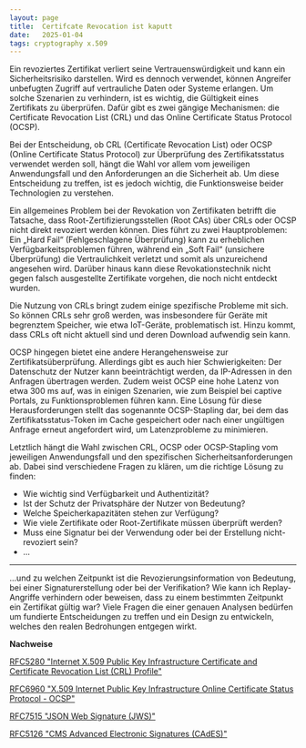 ```yaml
---
layout: page
title:  Certifcate Revocation ist kaputt
date:   2025-01-04
tags: cryptography x.509
---
```


Ein revoziertes Zertifikat verliert seine Vertrauenswürdigkeit und kann ein Sicherheitsrisiko darstellen. Wird es 
dennoch verwendet, können Angreifer unbefugten Zugriff auf vertrauliche Daten oder Systeme erlangen. Um solche Szenarien
zu verhindern, ist es wichtig, die Gültigkeit eines Zertifikats zu überprüfen. Dafür gibt es zwei gängige Mechanismen: 
die Certificate Revocation List (CRL) und das Online Certificate Status Protocol (OCSP).


Bei der Entscheidung, ob CRL (Certificate Revocation List) oder OCSP (Online Certificate Status Protocol) zur 
Überprüfung des Zertifikatsstatus verwendet werden soll, hängt die Wahl vor allem vom jeweiligen Anwendungsfall und den 
Anforderungen an die Sicherheit ab. Um diese Entscheidung zu treffen, ist es jedoch wichtig, die Funktionsweise beider
Technologien zu verstehen.

Ein allgemeines Problem bei der Revokation von Zertifikaten betrifft die Tatsache, dass Root-Zertifizierungsstellen 
(Root CAs) über CRLs oder OCSP nicht direkt revoziert werden können. Dies führt zu zwei Hauptproblemen: Ein „Hard Fail“
(Fehlgeschlagene Überprüfung) kann zu erheblichen Verfügbarkeitsproblemen führen, während ein „Soft Fail“ 
(unsichere Überprüfung) die Vertraulichkeit verletzt und somit als unzureichend angesehen wird. Darüber hinaus kann 
diese Revokationstechnik nicht gegen falsch ausgestellte Zertifikate vorgehen, die noch nicht entdeckt wurden.

Die Nutzung von CRLs bringt zudem einige spezifische Probleme mit sich. So können CRLs sehr groß werden, was 
insbesondere für Geräte mit begrenztem Speicher, wie etwa IoT-Geräte, problematisch ist. Hinzu kommt, dass CRLs oft 
nicht aktuell sind und deren Download aufwendig sein kann. 

OCSP hingegen bietet eine andere Herangehensweise zur Zertifikatsüberprüfung. Allerdings gibt es auch hier 
Schwierigkeiten: Der Datenschutz der Nutzer kann beeinträchtigt werden, da IP-Adressen in den Anfragen übertragen 
werden. Zudem weist OCSP eine hohe Latenz von etwa 300 ms auf, was in einigen Szenarien, wie zum Beispiel bei captive 
Portals, zu Funktionsproblemen führen kann. Eine Lösung für diese Herausforderungen stellt das sogenannte OCSP-Stapling 
dar, bei dem das Zertifikatsstatus-Token im Cache gespeichert oder nach einer ungültigen Anfrage erneut angefordert wird, 
um Latenzprobleme zu minimieren.

Letztlich hängt die Wahl zwischen CRL, OCSP oder OCSP-Stapling vom jeweiligen Anwendungsfall und den spezifischen 
Sicherheitsanforderungen ab. Dabei sind verschiedene Fragen zu klären, um die richtige Lösung zu finden: 
* Wie wichtig sind Verfügbarkeit und Authentizität? 
* Ist der Schutz der Privatsphäre der Nutzer von Bedeutung? 
* Welche Speicherkapazitäten stehen zur Verfügung? 
* Wie viele Zertifikate oder Root-Zertifikate müssen überprüft werden? 
* Muss eine Signatur bei der Verwendung oder bei der Erstellung nicht-revoziert sein?
* ...


---


...und zu welchen Zeitpunkt ist die Revozierungsinformation von Bedeutung, bei einer Signaturerstellung oder bei der 
Verifikation? Wie kann ich Replay-Angriffe verhindern oder beweisen, dass zu einem bestimmten Zeitpunkt ein Zertifikat
gültig war? Viele Fragen die einer genauen Analysen bedürfen um fundierte Entscheidungen zu treffen und ein Design
zu entwickeln, welches den realen Bedrohungen entgegen wirkt.


**Nachweise**

[RFC5280 "Internet X.509 Public Key Infrastructure Certificate
and Certificate Revocation List (CRL) Profile"](https://datatracker.ietf.org/doc/html/rfc5280)

[RFC6960 "X.509 Internet Public Key Infrastructure Online Certificate Status Protocol - OCSP"](https://datatracker.ietf.org/doc/html/rfc6960)

[RFC7515 "JSON Web Signature (JWS)"](https://datatracker.ietf.org/doc/html/rfc7515)

[RFC5126 "CMS Advanced Electronic Signatures (CAdES)"](https://datatracker.ietf.org/doc/html/rfc5126)

